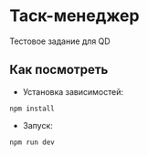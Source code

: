# Таск-менеджер

Тестовое задание для QD

## Как посмотреть

- Установка зависимостей:

`npm install`

- Запуск:

`npm run dev`